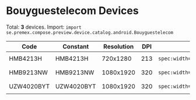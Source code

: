 # Bouyguestelecom Devices

Total: **3** devices. Import: `import se.premex.compose.preview.device.catalog.android.Bouyguestelecom`

| Code | Constant | Resolution | DPI | Compose Spec | Preview Usage |
|------|----------|------------|-----|-------------|---------------|
| HMB4213H | HMB4213H | 720x1280 | 213 | `spec:width=720px,height=1280px,dpi=213` | `@Preview(device = Bouyguestelecom.HMB4213H)` |
| HMB9213NW | HMB9213NW | 1080x1920 | 320 | `spec:width=1080px,height=1920px,dpi=320` | `@Preview(device = Bouyguestelecom.HMB9213NW)` |
| UZW4020BYT | UZW4020BYT | 1080x1920 | 320 | `spec:width=1080px,height=1920px,dpi=320` | `@Preview(device = Bouyguestelecom.UZW4020BYT)` |

<!-- Generated automatically. Do not edit manually. -->

